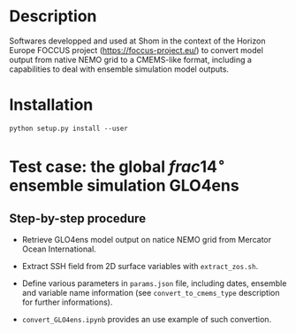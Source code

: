 # Description
Softwares developped and used at Shom in the context of the Horizon Europe FOCCUS project (https://foccus-project.eu/) to convert model output from native NEMO grid to a CMEMS-like format, including a capabilities to deal with ensemble simulation model outputs.


# Installation

```
python setup.py install --user
```

# Test case: the global $frac{1}{4}^{\circ}$ ensemble simulation GLO4ens

## Step-by-step procedure

- Retrieve GLO4ens model output on natice NEMO grid from Mercator Ocean International.

- Extract SSH field from 2D surface variables with ```extract_zos.sh```.

- Define various parameters in ```params.json``` file, including dates, ensemble and variable name information (see ```convert_to_cmems_type``` description for further informations).

- ```convert_GLO4ens.ipynb``` provides an use example of such convertion.
